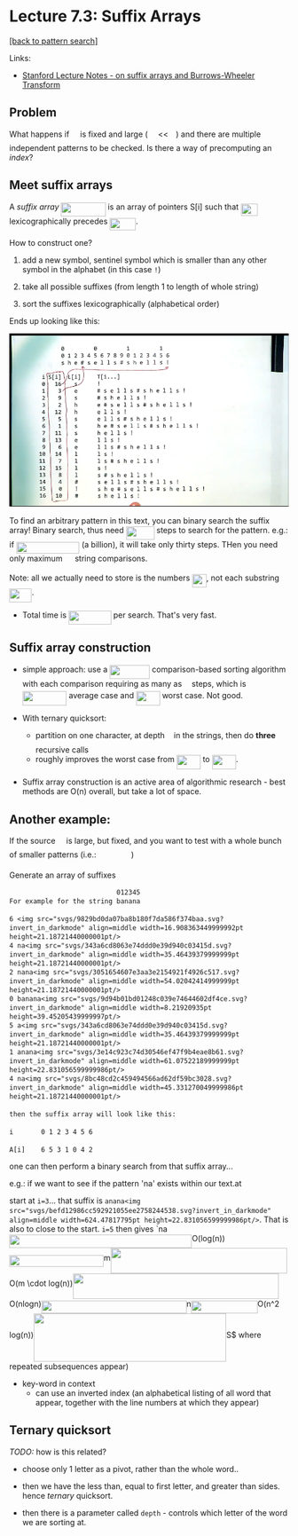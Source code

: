 # Lecture 7.3: Suffix Arrays

[[back to pattern search]](./README.md)

Links:
- [Stanford Lecture Notes - on suffix arrays and Burrows-Wheeler Transform](https://web.stanford.edu/class/cs262/presentations/lecture5.pdf)

## Problem

What happens if <img src="svgs/2f118ee06d05f3c2d98361d9c30e38ce.svg?invert_in_darkmode" align=middle width=11.889314249999991pt height=22.465723500000017pt/> is fixed and large (<img src="svgs/0e51a2dede42189d77627c4d742822c3.svg?invert_in_darkmode" align=middle width=14.433101099999991pt height=14.15524440000002pt/> << <img src="svgs/55a049b8f161ae7cfeb0197d75aff967.svg?invert_in_darkmode" align=middle width=9.86687624999999pt height=14.15524440000002pt/>) and there are multiple independent patterns to be checked. Is there a way of precomputing an *index*?

## Meet suffix arrays

A *suffix array* <img src="svgs/354b5d308139aaa370ad3d0124500da4.svg?invert_in_darkmode" align=middle width=80.25498854999998pt height=24.65753399999998pt/> is an array of pointers S[i] such that <img src="svgs/731fb36bd8d7186023b1ba36056830ae.svg?invert_in_darkmode" align=middle width=30.40100249999999pt height=22.465723500000017pt/> lexicographically precedes <img src="svgs/ad2acb633e5fe8b23d00dd84208c22e0.svg?invert_in_darkmode" align=middle width=47.04492209999998pt height=22.465723500000017pt/>.

How to construct one?

1. add a new symbol, sentinel symbol which is smaller than any other symbol in the alphabet (in this case `!`)

2. take all possible suffixes (from length 1 to length of whole string)

3. sort the suffixes lexicographically (alphabetical order)

Ends up looking like this:

![](screenshot_2019-09-18_11-17-27_753886358.png)

To find an arbitrary pattern in this text, you can binary search the suffix array! Binary search, thus need <img src="svgs/7b85e54feb1e67c7e5a0c33fe3d1738b.svg?invert_in_darkmode" align=middle width=51.06374789999999pt height=24.65753399999998pt/> steps to search for the pattern. e.g.: if <img src="svgs/235e834e1163938d661cdc6ad899d9f6.svg?invert_in_darkmode" align=middle width=113.97660119999998pt height=21.18721440000001pt/> (a billion), it will take only thirty steps. THen you need only maximum <img src="svgs/0e51a2dede42189d77627c4d742822c3.svg?invert_in_darkmode" align=middle width=14.433101099999991pt height=14.15524440000002pt/> string comparisons.

Note: all we actually need to store is the numbers <img src="svgs/a6b8cbc27278fe617886e3639cb8f1c4.svg?invert_in_darkmode" align=middle width=25.82305769999999pt height=24.65753399999998pt/>, not each substring <img src="svgs/8358abd61954b67bce79fff9d08fba91.svg?invert_in_darkmode" align=middle width=40.383657599999985pt height=24.65753399999998pt/>.

- Total time is <img src="svgs/b39a56ca8b30a4842c0d21da65b3b2ba.svg?invert_in_darkmode" align=middle width=76.79306414999999pt height=24.65753399999998pt/> per search. That's very fast.

## Suffix array construction

- simple approach: use a <img src="svgs/ff514eba41c59f90c20d895e80719763.svg?invert_in_darkmode" align=middle width=72.2268393pt height=24.65753399999998pt/> comparison-based sorting algorithm with each comparison requiring as many as <img src="svgs/55a049b8f161ae7cfeb0197d75aff967.svg?invert_in_darkmode" align=middle width=9.86687624999999pt height=14.15524440000002pt/> steps, which is <img src="svgs/aa9870286704e5b13ffbef6fbdd552a2.svg?invert_in_darkmode" align=middle width=79.60129979999998pt height=26.76175259999998pt/> average case and <img src="svgs/90846c243bb784093adbb6d2d0b2b9d0.svg?invert_in_darkmode" align=middle width=43.02219404999999pt height=26.76175259999998pt/> worst case. Not good.

- With ternary quicksort:
  - partition on one character, at depth <img src="svgs/2103f85b8b1477f430fc407cad462224.svg?invert_in_darkmode" align=middle width=8.55596444999999pt height=22.831056599999986pt/> in the strings, then do **three** recursive calls
  - roughly improves the worst case from <img src="svgs/90846c243bb784093adbb6d2d0b2b9d0.svg?invert_in_darkmode" align=middle width=43.02219404999999pt height=26.76175259999998pt/> to <img src="svgs/3987120c67ed5a9162aa9841b531c3a9.svg?invert_in_darkmode" align=middle width=43.02219404999999pt height=26.76175259999998pt/>.

- Suffix array construction is an active area of algorithmic research - best methods are O(n) overall, but take a lot of space.

## Another example:

If the source <img src="svgs/2f118ee06d05f3c2d98361d9c30e38ce.svg?invert_in_darkmode" align=middle width=11.889314249999991pt height=22.465723500000017pt/> is large, but fixed, and you want to test with a whole bunch of smaller patterns (i.e.: <img src="svgs/43b3680f9c6d5dbf310c335cfb7d6805.svg?invert_in_darkmode" align=middle width=59.00304134999999pt height=17.723762100000005pt/>)

Generate an array of suffixes

```
                           012345
For example for the string banana

6 <img src="svgs/9829bd0da07ba8b180f7da586f374baa.svg?invert_in_darkmode" align=middle width=16.908363449999992pt height=21.18721440000001pt/>
4 na<img src="svgs/343a6cd8063e74ddd0e39d940c03415d.svg?invert_in_darkmode" align=middle width=35.46439379999999pt height=21.18721440000001pt/>
2 nana<img src="svgs/3051654607e3aa3e2154921f4926c517.svg?invert_in_darkmode" align=middle width=54.02042414999999pt height=21.18721440000001pt/>
0 banana<img src="svgs/9d94b01bd01248c039e74644602df4ce.svg?invert_in_darkmode" align=middle width=8.21920935pt height=39.45205439999997pt/>
5 a<img src="svgs/343a6cd8063e74ddd0e39d940c03415d.svg?invert_in_darkmode" align=middle width=35.46439379999999pt height=21.18721440000001pt/>
1 anana<img src="svgs/3e14c923c74d30546ef47f9b4eae8b61.svg?invert_in_darkmode" align=middle width=61.07522189999999pt height=22.831056599999986pt/>
4 na<img src="svgs/8bc48cd2c459494566ad62df59bc3028.svg?invert_in_darkmode" align=middle width=45.331270049999986pt height=21.18721440000001pt/>

then the suffix array will look like this:

i       0 1 2 3 4 5 6

A[i]    6 5 3 1 0 4 2

```

one can then perform a binary search from that suffix array...

e.g.: if we want to see if the pattern 'na' exists within our text.at

start at `i=3`... that suffix is `anana<img src="svgs/befd12986cc592921055ee2758244538.svg?invert_in_darkmode" align=middle width=624.47817795pt height=22.831056599999986pt/>`. That is also to close to the start. `i=5` then gives `na<img src="svgs/8c8584f81797496d549f1e85f844b566.svg?invert_in_darkmode" align=middle width=329.4098775pt height=24.7161288pt/>O(log(n))<img src="svgs/aca5ae54b51fd3b793160bfd473e0ea4.svg?invert_in_darkmode" align=middle width=170.31672404999998pt height=21.68300969999999pt/>m<img src="svgs/aea88820803ab69fdbf167986dbac370.svg?invert_in_darkmode" align=middle width=318.4938372pt height=45.84475500000001pt/>O(m \cdot log(n))<img src="svgs/c99968777e2dc06e478986f5cf93ff1f.svg?invert_in_darkmode" align=middle width=371.82746865pt height=45.84475499999998pt/>O(nlogn)<img src="svgs/f9066e8d574810c2c43265816b0da6f2.svg?invert_in_darkmode" align=middle width=261.97421414999997pt height=22.831056599999986pt/>n<img src="svgs/a9fa860881989feb796f356739c4734f.svg?invert_in_darkmode" align=middle width=119.69219789999998pt height=22.831056599999986pt/>O(n^2 log(n))<img src="svgs/9da71f57164fd15019956af4478e3ef6.svg?invert_in_darkmode" align=middle width=347.48952644999997pt height=87.12328680000002pt/>S$ where repeated subsequences appear)

- key-word in context
  - can use an inverted index (an alphabetical listing of all word that appear, together with the line numbers at which they appear)

## Ternary quicksort

*TODO:* how is this related?

- choose only 1 letter as a pivot, rather than the whole word..

- then we have the less than, equal to first letter, and greater than sides. hence *ternary* quicksort.

- then there is a parameter called `depth` - controls which letter of the word we are sorting at.